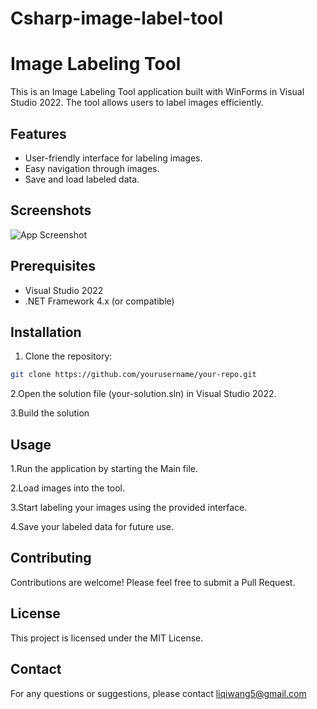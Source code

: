 # Csharp-image-label-tool

# Image Labeling Tool

This is an Image Labeling Tool application built with WinForms in Visual Studio 2022. The tool allows users to label images efficiently.

## Features

- User-friendly interface for labeling images.
- Easy navigation through images.
- Save and load labeled data.

## Screenshots

![App Screenshot](image-label-tool-screenshots/Label-imagerepresentaion.png)



## Prerequisites

- Visual Studio 2022
- .NET Framework 4.x (or compatible)

## Installation

1. Clone the repository:

```sh
git clone https://github.com/yourusername/your-repo.git

```
2.Open the solution file (your-solution.sln) in Visual Studio 2022.



3.Build the solution

## Usage
1.Run the application by starting the Main file.

2.Load images into the tool.

3.Start labeling your images using the provided interface.

4.Save your labeled data for future use.

## Contributing
Contributions are welcome! Please feel free to submit a Pull Request.

## License
This project is licensed under the MIT License.

## Contact
For any questions or suggestions, please contact liqiwang5@gmail.com

